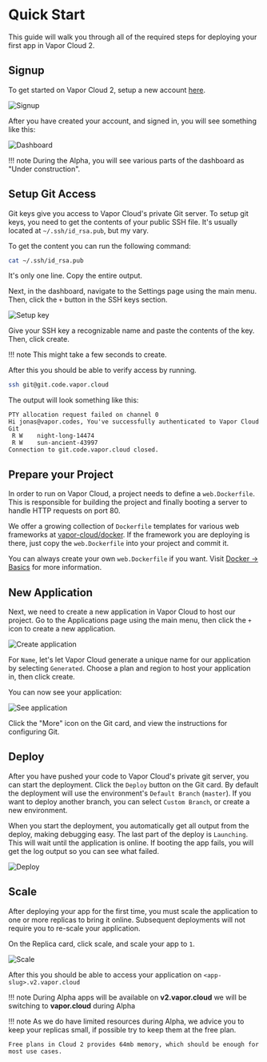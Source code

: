 # Quick Start

This guide will walk you through all of the required steps for deploying your first app in Vapor Cloud 2.

## Signup

To get started on Vapor Cloud 2, setup a new account [here](https://dashboard.v2.vapor.cloud/signup).

![Signup](https://cloud2-cdn.ams3.cdn.digitaloceanspaces.com/create-account.png)

After you have created your account, and signed in, you will see something like this:

![Dashboard](https://cloud2-cdn.ams3.cdn.digitaloceanspaces.com/dashboard.png)

!!! note
    During the Alpha, you will see various parts of the dashboard as "Under construction".

## Setup Git Access

Git keys give you access to Vapor Cloud's private Git server. To setup git keys, you need to get the contents of your public SSH file. It's usually located at `~/.ssh/id_rsa.pub`, but my vary.

To get the content you can run the following command:

```bash
cat ~/.ssh/id_rsa.pub
```

It's only one line. Copy the entire output.

Next, in the dashboard, navigate to the Settings page using the main menu. Then, click the `+` button in the SSH keys section.

![Setup key](https://cloud2-cdn.ams3.cdn.digitaloceanspaces.com/create-key.png)

Give your SSH key a recognizable name and paste the contents of the key. Then, click create.

!!! note
    This might take a few seconds to create.

After this you should be able to verify access by running.

```bash
ssh git@git.code.vapor.cloud
```

The output will look something like this:

```
PTY allocation request failed on channel 0
Hi jonas@vapor.codes, You've successfully authenticated to Vapor Cloud Git
 R W    night-long-14474
 R W    sun-ancient-43997
Connection to git.code.vapor.cloud closed.
```

## Prepare your Project

In order to run on Vapor Cloud, a project needs to define a `web.Dockerfile`. This is responsible for building the project and finally booting a server to handle HTTP requests on port 80.

We offer a growing collection of `Dockerfile` templates for various web frameworks at [vapor-cloud/docker](https://github.com/vapor-cloud/docker). If the framework you are deploying is there, just copy the `web.Dockerfile` into your project and commit it.

You can always create your own `web.Dockerfile` if you want. Visit [Docker &rarr; Basics](/docker/basics.md) for more information.

## New Application

Next, we need to create a new application in Vapor Cloud to host our project. Go to the Applications page using the main menu, then click the `+` icon to create a new application.

![Create application](https://cloud2-cdn.ams3.cdn.digitaloceanspaces.com/create-application.png)

For `Name`, let's let Vapor Cloud generate a unique name for our application by selecting `Generated`. Choose a plan and region to host your application in, then click create.

You can now see your application:

![See application](https://cloud2-cdn.ams3.cdn.digitaloceanspaces.com/application-view.png)

Click the "More" icon on the Git card, and view the instructions for configuring Git.

## Deploy

After you have pushed your code to Vapor Cloud's private git server, you can start the deployment. Click the `Deploy` button on the Git card. By default the deployment will use the environment's `Default Branch` (`master`). If you want to deploy another branch, you can select `Custom Branch`, or create a new environment.

When you start the deployment, you automatically get all output from the deploy, making debugging easy. The last part of the deploy is `Launching`. This will wait until the application is online. If booting the app fails, you will get the log output so you can see what failed.

![Deploy](https://cloud2-cdn.ams3.cdn.digitaloceanspaces.com/deploy.png)

## Scale

After deploying your app for the first time, you must scale the application to one or more replicas to bring it online. Subsequent deployments will not require you to re-scale your application.

On the Replica card, click scale, and scale your app to `1`.

![Scale](https://cloud2-cdn.ams3.cdn.digitaloceanspaces.com/scale.png)

After this you should be able to access your application on `<app-slug>.v2.vapor.cloud`

!!! note
    During Alpha apps will be available on **v2.vapor.cloud** we will be switching to **vapor.cloud** during Alpha

!!! note
    As we do have limited resources during Alpha, we advice you to keep your replicas small, if possible try to keep them at the free plan.

    Free plans in Cloud 2 provides 64mb memory, which should be enough for most use cases.

